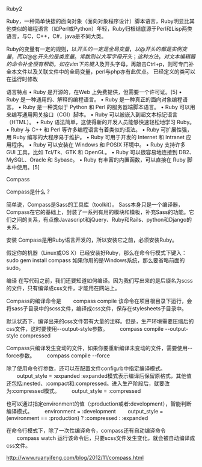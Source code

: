 Ruby2
 
Ruby，一种简单快捷的面向对象（面向对象程序设计）脚本语言，Ruby明显比其他类似的编程语言（如Perl或Python）年轻，Ruby归根结底源于Perl和Lisp两类语言，与C，C++，C#，java是不同大类。

Ruby的变量有一定的规则，以$开头的一定是全局变量，以@开头的都是实例变量，而以@@开头的是类变量。常数则以大写字母开头；这种方法，对文本编辑器的命令补全很有帮助，如在vim下先键入$及开头字母，再敲击Ctrl+p，则可专门补全本文件以及关联文件中的全局变量，perl与php亦有此优点。
已经定义的类可以在运行时修改

语言特点
•	Ruby 是开源的，在Web 上免费提供，但需要一个许可证。[5] 
•	Ruby 是一种通用的、解释的编程语言。
•	Ruby 是一种真正的面向对象编程语言。
•	Ruby 是一种类似于 Python 和 Perl 的服务器端脚本语言。
•	Ruby 可以用来编写通用网关接口（CGI）脚本。
•	Ruby 可以被嵌入到超文本标记语言（HTML）。
•	Ruby 语法简单，这使得新的开发人员能够快速轻松地学习 Ruby。
•	Ruby 与 C++ 和 Perl 等许多编程语言有着类似的语法。
•	Ruby 可扩展性强，用 Ruby 编写的大程序易于维护。
•	Ruby 可用于开发的 Internet 和 Intranet 应用程序。
•	Ruby 可以安装在 Windows 和 POSIX 环境中。
•	Ruby 支持许多 GUI 工具，比如 Tcl/Tk、GTK 和 OpenGL。
•	Ruby 可以很容易地连接到 DB2、MySQL、Oracle 和 Sybase。
•	Ruby 有丰富的内置函数，可以直接在 Ruby 脚本中使用。[5]


Compass

Compass是什么？

简单说，Compass是Sass的工具库（toolkit）。
Sass本身只是一个编译器，Compass在它的基础上，封装了一系列有用的模块和模板，补充Sass的功能。它们之间的关系，有点像Javascript和jQuery、Ruby和Rails、python和Django的关系。

安装
Compass是用Ruby语言开发的，所以安装它之前，必须安装Ruby。

假定你的机器（Linux或OS X）已经安装好Ruby，那么在命令行模式下键入：
sudo gem install compass
如果你用的是Windows系统，那么要省略前面的sudo。

编译
在写代码之前，我们还要知道如何编译。因为我们写出来的是后缀名为scss的文件，只有编译成css文件，才能用在网站上。

Compass的编译命令是
　　compass compile
该命令在项目根目录下运行，会将sass子目录中的scss文件，编译成css文件，保存在stylesheets子目录中。

默认状态下，编译出来的css文件带有大量的注释。但是，生产环境需要压缩后的css文件，这时要使用--output-style参数。
　　compass compile --output-style compressed

Compass只编译发生变动的文件，如果你要重新编译未变动的文件，需要使用--force参数。
　　compass compile --force

除了使用命令行参数，还可以在配置文件config.rb中指定编译模式。
　　output_style = :expanded
:expanded模式表示编译后保留原格式，其他值还包括:nested、:compact和:compressed。进入生产阶段后，就要改为:compressed模式。
　　output_style = :compressed

也可以通过指定environment的值（:production或者:development），智能判断编译模式。
　　environment = :development
　　output_style = (environment == :production) ? :compressed : :expanded

在命令行模式下，除了一次性编译命令，compass还有自动编译命令
　　compass watch
运行该命令后，只要scss文件发生变化，就会被自动编译成css文件。


http://www.ruanyifeng.com/blog/2012/11/compass.html

